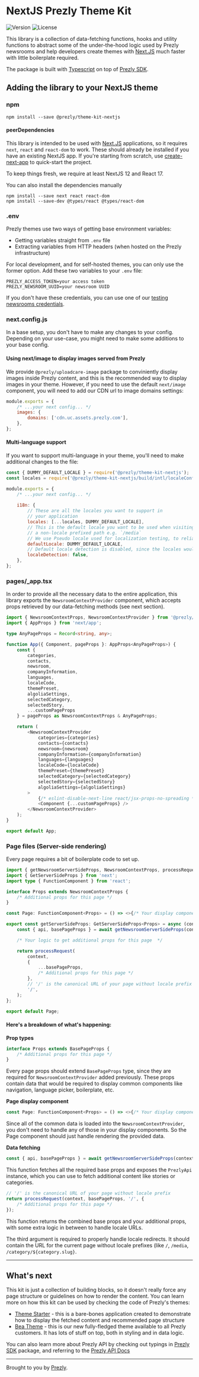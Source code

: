 # NextJS Prezly Theme Kit

![Version](https://img.shields.io/npm/v/@prezly/theme-kit-nextjs)
![License](https://img.shields.io/npm/l/@prezly/theme-kit-nextjs)

This library is a collection of data-fetching functions, hooks and utility functions to abstract some of the under-the-hood logic used by Prezly newsrooms and help developers create themes with [Next.JS] much faster with little boilerplate required.

The package is built with [Typescript] on top of [Prezly SDK].

## Adding the library to your NextJS theme

### npm

```Shell
npm install --save @prezly/theme-kit-nextjs
```

#### peerDependencies

This library is intended to be used with [Next.JS] applications, so it requires `next`, `react` and `react-dom` to work. These should already be installed if you have an existing NextJS app. 
If you're starting from scratch, use [create-next-app] to quick-start the project.

To keep things fresh, we require at least NextJS 12 and React 17.

You can also install the dependencies manually
```Shell
npm install --save next react react-dom
npm install --save-dev @types/react @types/react-dom
```

### .env

Prezly themes use two ways of getting base environment variables:
- Getting variables straight from `.env` file
- Extracting variables from HTTP headers (when hosted on the Prezly infrastructure)

For local development, and for self-hosted themes, you can only use the former option. Add these two variables to your `.env` file:
```
PREZLY_ACCESS_TOKEN=your access token
PREZLY_NEWSROOM_UUID=your newsroom UUID
```

If you don't have these credentials, you can use one of our [testing newsrooms credentials](https://github.com/prezly/theme-nextjs-starter#testingtoken).

### next.config.js

In a base setup, you don't have to make any changes to your config.
Depending on your use-case, you might need to make some additions to your base config.

#### Using next/image to display images served from Prezly

We provide `@prezly/uploadcare-image` package to conviniently display images inside Prezly content, and this is the recommended way to display images in your theme.
However, if you need to use the default `next/image` component, you will need to add our CDN url to image domains settings:
```js
module.exports = {
    /* ...your next config... */
    images: {
        domains: ['cdn.uc.assets.prezly.com'],
    },
};
```

#### Multi-language support

If you want to support multi-language in your theme, you'll need to make additional changes to the file:

```js
const { DUMMY_DEFAULT_LOCALE } = require('@prezly/theme-kit-nextjs');
const locales = require('@prezly/theme-kit-nextjs/build/intl/localeConfig');

module.exports = {
    /* ...your next config... */
    
    i18n: {
        // These are all the locales you want to support in
        // your application
        locales: [...locales, DUMMY_DEFAULT_LOCALE],
        // This is the default locale you want to be used when visiting
        // a non-locale prefixed path e.g. `/media`
        // We use Pseudo locale used for localization testing, to reliably determine if we need to fallback to the default newsroom language
        defaultLocale: DUMMY_DEFAULT_LOCALE,
        // Default locale detection is disabled, since the locales would be determined by Prezly API
        localeDetection: false,
    },
};
```

### pages/_app.tsx

In order to provide all the necessary data to the entire application, this library exports the `NewsroomContextProvider` component, which accepts props retrieved by our data-fetching methods (see next section).

```ts
import { NewsroomContextProps, NewsroomContextProvider } from '@prezly/theme-kit-nextjs';
import { AppProps } from 'next/app';

type AnyPageProps = Record<string, any>;

function App({ Component, pageProps }: AppProps<AnyPageProps>) {
    const {
        categories,
        contacts,
        newsroom,
        companyInformation,
        languages,
        localeCode,
        themePreset,
        algoliaSettings,
        selectedCategory,
        selectedStory,
        ...customPageProps
    } = pageProps as NewsroomContextProps & AnyPageProps;

    return (
        <NewsroomContextProvider
            categories={categories}
            contacts={contacts}
            newsroom={newsroom}
            companyInformation={companyInformation}
            languages={languages}
            localeCode={localeCode}
            themePreset={themePreset}
            selectedCategory={selectedCategory}
            selectedStory={selectedStory}
            algoliaSettings={algoliaSettings}
        >
            {/* eslint-disable-next-line react/jsx-props-no-spreading */}
            <Component {...customPageProps} />
        </NewsroomContextProvider>
    );
}

export default App;
```

### Page files (Server-side rendering)

Every page requires a bit of boilerplate code to set up.

```ts
import { getNewsroomServerSideProps, NewsroomContextProps, processRequest } from '@prezly/theme-kit-nextjs';
import { GetServerSideProps } from 'next';
import type { FunctionComponent } from 'react';

interface Props extends NewsroomContextProps {
    /* Additional props for this page */
}

const Page: FunctionComponent<Props> = () => <>{/* Your display components */}</>;

export const getServerSideProps: GetServerSideProps<Props> = async (context) => {
    const { api, basePageProps } = await getNewsroomServerSideProps(context);

    /* Your logic to get additional props for this page  */

    return processRequest(
        context, 
        {
            ...basePageProps,
            /* Additional props for this page */
        }, 
        // '/' is the canonical URL of your page without locale prefix
        '/',
    );
};

export default Page;
```


#### Here's a breakdown of what's happening:

**Prop types**
```ts
interface Props extends BasePageProps {
    /* Additional props for this page */
}
```
Every page props should extend `BasePageProps` type, since they are required for `NewsroomContextProvider` added previously.
These props contain data that would be required to display common components like navigation, language picker, boilerplate, etc.

**Page display component**
```ts
const Page: FunctionComponent<Props> = () => <>{/* Your display components */}</>;
```
Since all of the common data is loaded into the `NewsroomContextProvider`, you don't need to handle any of those in your display components. So the Page component should just handle rendering the provided data.

**Data fetching**
```ts
const { api, basePageProps } = await getNewsroomServerSideProps(context);
```
This function fetches all the required base props and exposes the `PrezlyApi` instance, which you can use to fetch additional content like stories or categories.

```ts
// '/' is the canonical URL of your page without locale prefix
return processRequest(context, basePageProps, '/', {
    /* Additional props for this page */
});
```
This function returns the combined base props and your additional props, with some extra logic in between to handle locale URLs.

The third argument is required to properly handle locale redirects. It should contain the URL for the current page without locale prefixes (like `/`, `/media`, `/category/${category.slug}`.

----

## What's next

This kit is just a collection of building blocks, so it doesn't really force any page structure or guidelines on how to render the content.
You can learn more on how this kit can be used by checking the code of Prezly's themes:
- [Theme Starter](https://github.com/prezly/theme-nextjs-starter) - this is a bare-bones application created to demonstrate how to display the fetched content and recommended page structure
- [Bea Theme](https://github.com/prezly/theme-nextjs-bea) - this is our new fully-fledged theme available to all Prezly customers. It has lots of stuff on top, both in styling and in data logic.

You can also learn more about Prezly API by checking out typings in [Prezly SDK] package, and referring to the [Prezly API Docs]

----

Brought to you by [Prezly](https://www.prezly.com/?utm_source=github&utm_campaign=@prezly/theme-kit-nextjs).

[create-next-app]: https://nextjs.org/docs/api-reference/create-next-app
[Next.JS]: https://nextjs.org
[Prezly SDK]: https://www.npmjs.com/package/@prezly/sdk
[Prezly API Docs]: https://developers.prezly.com/docs/api
[Typescript]: https://www.typescriptlang.org
[Prezly Content React Renderer]: https://www.npmjs.com/package/@prezly/content-renderer-react-js

